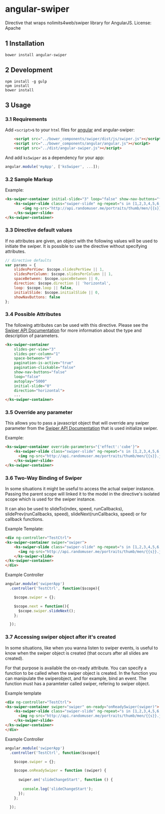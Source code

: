 # angular-swiper
Directive that wraps nolimits4web/swiper library for AngularJS.
License: Apache

## 1 Installation

```
bower install angular-swiper
```

## 2 Development

```
npm install -g gulp
npm install
bower install
```

## 3 Usage
### 3.1 Requirements

Add `<script>`s to your `html` files for [angular](https://github.com/angular/bower-angular) and angular-swiper:

```html
    <script src="../bower_components/swiper/dist/js/swiper.js"></script>
    <script src="../bower_components/angular/angular.js"></script>
    <script src="../dist/angular-swiper.js"></script>
```

And add `ksSwiper` as a dependency for your app:

```javascript
angular.module('myApp', ['ksSwiper', ...]);
```

### 3.2 Sample Markup

Example:
```html
<ks-swiper-container initial-slide="3" loop="false" show-nav-buttons="false" slides-per-view="4" space-between="5" pagination-clickable="false">
    <ks-swiper-slide class="swiper-slide" ng-repeat="s in [1,2,3,4,5,6,7,8,9,10,11,12,13,14]">
        <img ng-src="http://api.randomuser.me/portraits/thumb/men/{{s}}.jpg">
    </ks-swiper-slide>
</ks-swiper-container>
```

### 3.3 Directive default values

If no attributes are given, an object with the following values will be used to initiate the swiper. It is possible to use the directive without specifying attributes.

```javascript
// directive defaults
var params = {
    slidesPerView: $scope.slidesPerView || 1,
    slidesPerColumn: $scope.slidesPerColumn || 1,
    spaceBetween: $scope.spaceBetween || 0,
    direction: $scope.direction || 'horizontal',
    loop: $scope.loop || false,
    initialSlide: $scope.initialSlide || 0,
    showNavButtons: false
};
```

### 3.4 Possible Attributes

The following attributes can be used with this directive. Please see the [Swiper API Documentation](http://www.idangero.us/swiper/api/#.VZ03Je2qpBc) for more information about the type and description of parameters.

```html
<ks-swiper-container
    slides-per-view="3"
    slides-per-column="1"
    space-between="0"
    pagination-is-active="true"
    pagination-clickable="false"
    show-nav-buttons="false"
    loop="false"
    autoplay="5000"
    initial-slide="0"
    direction="horizontal">
    ...
</ks-swiper-container>
```

### 3.5 Override any parameter

This allows you to pass a javascript object that will override any swiper parameter from the [Swiper API Documentation](http://www.idangero.us/swiper/api/#.VZ03Je2qpBc) that is used initialize swiper.

Example:
```html
<ks-swiper-container override-parameters="{'effect':'cube'}">
    <ks-swiper-slide class="swiper-slide" ng-repeat="s in [1,2,3,4,5,6,7,8,9,10,11,12,13,14]">
      <img ng-src="http://api.randomuser.me/portraits/thumb/men/{{s}}.jpg">
    </ks-swiper-slide>
</ks-swiper-container>
```

### 3.6 Two-Way Binding of Swiper

In some situations it might be useful to access the actual swiper instance. Passing the parent scope will linked it to the model in the directive's isolated scope which is used for the swiper instance.

It can also be used to slideTo(index, speed, runCallbacks), slidePrev(runCallbacks, speed), slideNext(runCallbacks, speed) or for callback functions.

Example Template:
```html
<div ng-controller="TestCtrl">
<ks-swiper-container swiper="swiper">
    <ks-swiper-slide class="swiper-slide" ng-repeat="s in [1,2,3,4,5,6,7,8,9,10,11,12,13,14]">
      <img ng-src="http://api.randomuser.me/portraits/thumb/men/{{s}}.jpg">
    </ks-swiper-slide>
</ks-swiper-container>
</div>
```

Example Controller
```javascript
angular.module('swiperApp')
  .controller('TestCtrl', function($scope){

    $scope.swiper = {};

    $scope.next = function(){
      $scope.swiper.slideNext();
    };

  });
```
### 3.7 Accessing swiper object after it's created

In some situations, like when you wanna listen to swiper events, is useful to know when the swiper object is created (that occurs after all slides are created).

For that purpose is available the on-ready attribute. You can specify a function to be called when the swiper object is created. In the function you can manipulate the swiperobject, and for example, bind an event. The function must has a paramteter called swiper, refering to swiper object.

Example template

```html
<div ng-controller="TestCtrl">
<ks-swiper-container swiper="swiper" on-ready="onReadySwiper(swiper)">
    <ks-swiper-slide class="swiper-slide" ng-repeat="s in [1,2,3,4,5,6,7,8,9,10,11,12,13,14]">
      <img ng-src="http://api.randomuser.me/portraits/thumb/men/{{s}}.jpg">
    </ks-swiper-slide>
</ks-swiper-container>
</div>
```

Example Controller
```javascript
angular.module('swiperApp')
  .controller('TestCtrl', function($scope){

    $scope.swiper = {};

    $scope.onReadySwiper = function (swiper) {
      
      swiper.on('slideChangeStart', function () {
      
        console.log('slideChangeStart');
      });
    };

  });
```